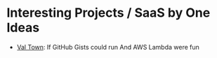 # Interesting Projects / SaaS by One Ideas

- [Val Town](https://www.val.town/): If GitHub Gists could run And AWS Lambda
  were fun
